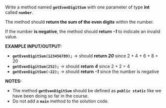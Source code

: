 Write a method named **`getEvenDigitSum`** with one parameter of type **int** called **`number`**.

The method should **return the sum of the even digits** within the number.

If the number **is negative**, the method should **return** **_-1_** to indicate an invalid value.

**EXAMPLE INPUT/OUTPUT:**

* **`getEvenDigitSum(123456789);`** → should **return** **_20_** since 2 + 4 + 6 + 8 = 20
* **`getEvenDigitSum(252);`** → should **return** **_4_** since 2 + 2 = 4
* **`getEvenDigitSum(-22);`** → should **return** **_-1_** since the number is negative

**NOTES:**

* The method **`getEvenDigitSum`** should be defined as **`public static`** like we have been doing so far in the course.
* Do not add a **`main`** method to the solution code.
